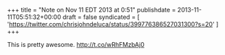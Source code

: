 +++
title = "Note on Nov 11 EDT 2013 at 0:51"
publishdate = 2013-11-11T05:51:32+00:00
draft = false
syndicated = [ 'https://twitter.com/chrisjohndeluca/status/399776386527031300?s=20' ]
+++

This is pretty awesome.  http://t.co/wRhFMzbAj0
